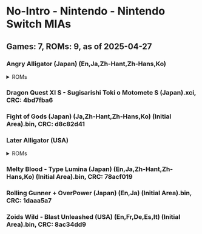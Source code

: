 # No-Intro - Nintendo - Nintendo Switch MIAs
## Games: 7, ROMs: 9, as of 2025-04-27

### Angry Alligator (Japan) (En,Ja,Zh-Hant,Zh-Hans,Ko)
<details>
<summary>ROMs</summary>

- Angry Alligator (Japan) (En,Ja,Zh-Hant,Zh-Hans,Ko) (Initial Area).bin, CRC: a36f398d
- Angry Alligator (Japan) (En,Ja,Zh-Hant,Zh-Hans,Ko).xci, CRC: 86d6ee1d
</details>

### Dragon Quest XI S - Sugisarishi Toki o Motomete S (Japan).xci, CRC: 4bd7fba6
### Fight of Gods (Japan) (Ja,Zh-Hant,Zh-Hans,Ko) (Initial Area).bin, CRC: d8c82d41
### Later Alligator (USA)
<details>
<summary>ROMs</summary>

- Later Alligator (USA) (Initial Area).bin, CRC: 35bc8a18
- Later Alligator (USA).xci, CRC: eb4686e1
</details>

### Melty Blood - Type Lumina (Japan) (En,Ja,Zh-Hant,Zh-Hans,Ko) (Initial Area).bin, CRC: 78acf019
### Rolling Gunner + OverPower (Japan) (En,Ja) (Initial Area).bin, CRC: 1daaa5a7
### Zoids Wild - Blast Unleashed (USA) (En,Fr,De,Es,It) (Initial Area).bin, CRC: 8ac34dd9
